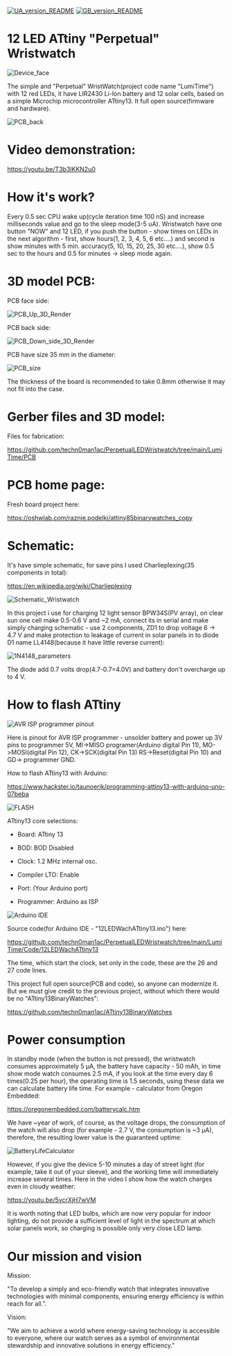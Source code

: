 [![UA_version_README](https://raw.githubusercontent.com/techn0man1ac/PerpetualLEDWristwatch/main/LumiTime/Imgs/Flags/UA%402x.png)](https://github.com/techn0man1ac/PerpetualLEDWristwatch/blob/main/README_UA.md)
[![GB_version_README](https://raw.githubusercontent.com/techn0man1ac/PerpetualLEDWristwatch/main/LumiTime/Imgs/Flags/GB%402x.png)](https://github.com/techn0man1ac/PerpetualLEDWristwatch)

# 12 LED ATtiny "Perpetual" Wristwatch

![Device_face](https://raw.githubusercontent.com/techn0man1ac/PerpetualLEDWristwatch/main/LumiTime/Imgs/Face.jpg)

The simple and "Perpetual" WristWatch(project code name "LumiTime") with 12 red LEDs, it have LIR2430 Li-Ion battery and 12 solar cells, based on a simple Microchip microcontroller ATtiny13. It full open source(firmware and hardware).

![PCB_back](https://raw.githubusercontent.com/techn0man1ac/PerpetualLEDWristwatch/main/LumiTime/Imgs/Back.jpg)

# Video demonstration:

https://youtu.be/T3b3lKKN2u0

# How it's work?

Every 0.5 sec CPU wake up(cycle iteration time 100 nS) and increase milliseconds value and go to the sleep mode(3-5 uA). Wristwatch have one button "NOW" and 12 LED, if you push the button - show times on LEDs in the next algorithm - first, show hours(1, 2, 3, 4, 5, 6 etc....) and second is show minutes with 5 min. accuracy(5, 10, 15, 20, 25, 30 etc....), show 0.5 sec to the hours and 0.5 for minutes -> sleep mode again.

# 3D model PCB:

PCB face side:

![PCB_Up_3D_Render](https://raw.githubusercontent.com/techn0man1ac/PerpetualLEDWristwatch/main/LumiTime/Imgs/PCB_face_3D_render.png)

PCB back side:

![PCB_Down_side_3D_Render](https://raw.githubusercontent.com/techn0man1ac/PerpetualLEDWristwatch/main/LumiTime/Imgs/PCB_back_3D_render.png)

PCB have size 35 mm in the diameter:

![PCB_size](https://raw.githubusercontent.com/techn0man1ac/PerpetualLEDWristwatch/main/LumiTime/Imgs/PCB_size.png)

The thickness of the board is recommended to take 0.8mm otherwise it may not fit into the case.

# Gerber files and 3D model:

Files for fabrication:

https://github.com/techn0man1ac/PerpetualLEDWristwatch/tree/main/LumiTime/PCB

# PCB home page:

Fresh board project here:

https://oshwlab.com/raznie.podelki/attiny85binarywatches_copy

# Schematic:

It's have simple schematic, for save pins I used Charlieplexing(35 components in total):

https://en.wikipedia.org/wiki/Charlieplexing

![Schematic_Wristwatch](https://raw.githubusercontent.com/techn0man1ac/PerpetualLEDWristwatch/main/LumiTime/PCB/Schematic/Schematic_12LEDWachATtiny13_2024-03-17.png)

In this project i use for charging 12 light sensor BPW34S(PV array), on clear sun one cell make 0.5-0.6 V and ~2 mA, connect its in serial and make simply charging schematic - use 2 components, ZD1 to drop voltage 6 -> 4.7 V and make protection to leakage of current in solar panels in to diode D1 name LL4148(because it have little reverse current):

![1N4148_parameters](https://raw.githubusercontent.com/techn0man1ac/PerpetualLEDWristwatch/main/LumiTime/Imgs/1N4148_parameters.png)

The diode add 0.7 volts drop(4.7-0.7=4.0V) and battery don't overcharge up to 4 V.

# How to flash ATtiny

![AVR ISP programmer pinout](https://raw.githubusercontent.com/techn0man1ac/PerpetualLEDWristwatch/main/LumiTime/Imgs/ProgramingPins.png)

Here is pinout for AVR ISP programmer - unsolder battery and power up 3V pins to programmer 5V, MI->MISO programer(Arduino digital Pin 11), MO->MOSI(digital Pin 12), CK->SCK(digital Pin 13) RS->Reset(digital Pin 10) and GD-> programmer GND. 

How to flash ATtiny13 with Arduino:

https://www.hackster.io/taunoerik/programming-attiny13-with-arduino-uno-07beba

![FLASH](https://raw.githubusercontent.com/techn0man1ac/PerpetualLEDWristwatch/main/LumiTime/Imgs/FLASH.png)

ATtiny13 core selections:

- Board: ATtiny 13

- BOD: BOD Disabled

- Clock: 1.2 MHz internal osc.

- Compiler LTO: Enable

- Port: (Your Arduino port)

- Programmer: Arduino as ISP

![Arduino IDE](https://raw.githubusercontent.com/techn0man1ac/PerpetualLEDWristwatch/main/LumiTime/Imgs/ArduinoIDE.png)

Source code(for Arduino IDE - "12LEDWachATtiny13.ino") here:

https://github.com/techn0man1ac/PerpetualLEDWristwatch/tree/main/LumiTime/Code/12LEDWachATtiny13

The time, which start the clock, set only in the code, these are the 26 and 27 code lines.

This project full open source(PCB and code), so anyone can modernize it. But we must give credit to the previous project, without which there would be no "ATtiny13BinaryWatches":

https://github.com/techn0man1ac/ATtiny13BinaryWatches

# Power consumption

In standby mode (when the button is not pressed), the wristwatch consumes approximately 5 μA, the battery have capacity - 50 mAh, in time show mode watch consumes 2.5 mA, if you look at the time every day 6 times(0.25 per hour), the operating time is 1.5 seconds, using these data we can calculate battery life time. For example - calculator from Oregon Embedded:

https://oregonembedded.com/batterycalc.htm

We have ~year of work, of course, as the voltage drops, the consumption of the watch will also drop (for example - 2.7 V, the consumption is ~3 μA), therefore, the resulting lower value is the guaranteed uptime:

![BatteryLifeCalculator](https://raw.githubusercontent.com/techn0man1ac/PerpetualLEDWristwatch/main/LumiTime/Imgs/BatteryLifeCalculator.png)

However, if you give the device 5-10 minutes a day of street light (for example, take it out of your sleeve), and the working time will immediately increase several times. Here in the video I show how the watch charges even in cloudy weather:

https://youtu.be/5vcrXjH7wVM

It is worth noting that LED bulbs, which are now very popular for indoor lighting, do not provide a sufficient level of light in the spectrum at which solar panels work, so charging is possible only very close LED lamp.

# Our mission and vision

Mission:

"To develop a simply and eco-friendly watch that integrates innovative technologies with minimal components, ensuring energy efficiency is within reach for all.".

Vision:

"We aim to achieve a world where energy-saving technology is accessible to everyone, where our watch serves as a symbol of environmental stewardship and innovative solutions in energy efficiency."
